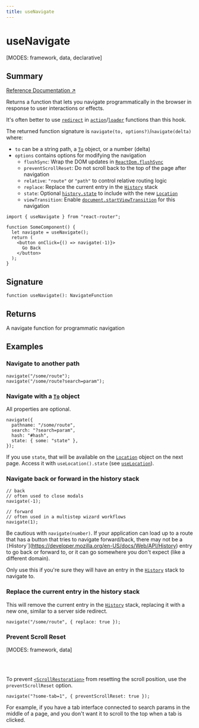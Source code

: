```yaml
---
title: useNavigate
---
```


# useNavigate

<!--
⚠️ ⚠️ IMPORTANT ⚠️ ⚠️ 

Thank you for helping improve our documentation!

This file is auto-generated from the JSDoc comments in the source
code, so please edit the JSDoc comments in the file below and this
file will be re-generated once those changes are merged.

https://github.com/remix-run/react-router/blob/main/packages/react-router/lib/hooks.tsx
-->

[MODES: framework, data, declarative]

## Summary

[Reference Documentation ↗](https://api.reactrouter.com/v7/functions/react_router.index.useNavigate.html)

Returns a function that lets you navigate programmatically in the browser in
response to user interactions or effects.

It's often better to use [`redirect`](../utils/redirect) in [`action`](../../start/framework/route-module#action)/[`loader`](../../start/framework/route-module#loader)
functions than this hook.

The returned function signature is `navigate(to, options?)`/`navigate(delta)` where:

* `to` can be a string path, a [`To`](https://api.reactrouter.com/v7/types/react_router.index.To.html) object, or a number (delta)
* `options` contains options for modifying the navigation
  * `flushSync`: Wrap the DOM updates in [`ReactDom.flushSync`](https://react.dev/reference/react-dom/flushSync)
  * `preventScrollReset`: Do not scroll back to the top of the page after navigation
  * `relative`: `"route"` or `"path"` to control relative routing logic
  * `replace`: Replace the current entry in the [`History`](https://developer.mozilla.org/en-US/docs/Web/API/History) stack
  * `state`: Optional [`history.state`](https://developer.mozilla.org/en-US/docs/Web/API/History/state) to include with the new [`Location`](https://api.reactrouter.com/v7/interfaces/react_router.index.Location.html)
  * `viewTransition`: Enable [`document.startViewTransition`](https://developer.mozilla.org/en-US/docs/Web/API/Document/startViewTransition) for this navigation

```tsx
import { useNavigate } from "react-router";

function SomeComponent() {
  let navigate = useNavigate();
  return (
    <button onClick={() => navigate(-1)}>
      Go Back
    </button>
  );
}
```

## Signature

```tsx
function useNavigate(): NavigateFunction
```

## Returns

A navigate function for programmatic navigation

## Examples

### Navigate to another path

```tsx
navigate("/some/route");
navigate("/some/route?search=param");
```

### Navigate with a [`To`](https://api.reactrouter.com/v7/types/react_router.index.To.html) object

All properties are optional.

```tsx
navigate({
  pathname: "/some/route",
  search: "?search=param",
  hash: "#hash",
  state: { some: "state" },
});
```

If you use `state`, that will be available on the [`Location`](https://api.reactrouter.com/v7/interfaces/react_router.index.Location.html) object on
the next page. Access it with `useLocation().state` (see [`useLocation`](../hooks/useLocation)).

### Navigate back or forward in the history stack

```tsx
// back
// often used to close modals
navigate(-1);

// forward
// often used in a multistep wizard workflows
navigate(1);
```

Be cautious with `navigate(number)`. If your application can load up to a
route that has a button that tries to navigate forward/back, there may not be
a `[`History`](https://developer.mozilla.org/en-US/docs/Web/API/History)
entry to go back or forward to, or it can go somewhere you don't expect
(like a different domain).

Only use this if you're sure they will have an entry in the [`History`](https://developer.mozilla.org/en-US/docs/Web/API/History)
stack to navigate to.

### Replace the current entry in the history stack

This will remove the current entry in the [`History`](https://developer.mozilla.org/en-US/docs/Web/API/History)
stack, replacing it with a new one, similar to a server side redirect.

```tsx
navigate("/some/route", { replace: true });
```

### Prevent Scroll Reset

[MODES: framework, data]

<br/>
<br/>

To prevent [`<ScrollRestoration>`](../components/ScrollRestoration) from resetting
the scroll position, use the `preventScrollReset` option.

```tsx
navigate("?some-tab=1", { preventScrollReset: true });
```

For example, if you have a tab interface connected to search params in the
middle of a page, and you don't want it to scroll to the top when a tab is
clicked.

